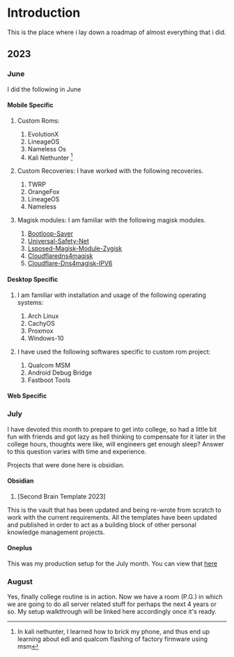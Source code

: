 # Introduction

This is the place where i lay down a roadmap of almost everything that i did.

## 2023

### June

I did the following in June

#### Mobile Specific

1. Custom Roms: 
    1. EvolutionX
    2. LineageOS
    3. Nameless Os
    4. Kali Nethunter [^1]

2. Custom Recoveries: I have worked with the following recoveries.

    1. TWRP
    2. OrangeFox
    3. LineageOS
    4. Nameless

3. Magisk modules: I am familiar with the following magisk modules.

    1. [Bootloop-Saver](https://download.magiskzip.com/download/magisk-bootloop-saver/)
    2. [Universal-Safety-Net](https://download.magiskzip.com/download/universal-safetynet-fix-magisk-module/)
    3. [Lsposed-Magisk-Module-Zygisk](https://download.magiskzip.com/download/lsposed-magisk-module-zygisk/)
    4. [Cloudflaredns4magisk](https://download.magiskzip.com/download/cloudflaredns4magisk/)
    5. [Cloudflare-Dns4magisk-IPV6](https://download.magiskzip.com/download/cloudflaredns4magisk-ipv6/)


#### Desktop Specific

1. I am familiar with installation and usage of the following operating systems:
    1. Arch Linux
    2. CachyOS
    3. Proxmox
    4. Windows-10

2. I have used the following softwares specific to custom rom project:
    1. Qualcom MSM
    2. Android Debug Bridge
    3. Fastboot Tools



#### Web Specific


### July

I have devoted this month to prepare to get into college, so had a little bit fun with friends and got lazy as hell thinking to compensate for it later in the college hours, thoughts were like, will engineers get enough sleep? Answer to this question varies with time and experience. 

Projects that were done here is obsidian.

#### Obsidian

1. [Second Brain Template 2023]

This is the vault that has been updated and being re-wrote from scratch to work with the current requirements. All the templates have been updated and published in order to act as a building block of other personal knowledge management projects.

#### Oneplus 

This was my production setup for the July month. You can view that [here](../Developement-Setup/Owned-Devices/Android/One-Plus/Kebab/Production/2023/July/production.md)

### August

Yes, finally college routine is in action. Now we have a room (P.G.) in which we are going to do all server related stuff for perhaps the next 4 years or so. My setup walkthrough will be linked here accordingly once it's ready.


[^1]: In kali nethunter, I learned how to brick my phone, and thus end up learning about edl and qualcom flashing of factory firmware using msm